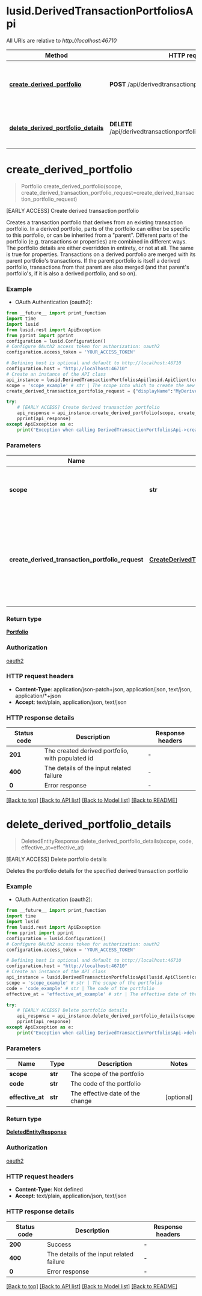 # lusid.DerivedTransactionPortfoliosApi

All URIs are relative to *http://localhost:46710*

Method | HTTP request | Description
------------- | ------------- | -------------
[**create_derived_portfolio**](DerivedTransactionPortfoliosApi.md#create_derived_portfolio) | **POST** /api/derivedtransactionportfolios/{scope} | [EARLY ACCESS] Create derived transaction portfolio
[**delete_derived_portfolio_details**](DerivedTransactionPortfoliosApi.md#delete_derived_portfolio_details) | **DELETE** /api/derivedtransactionportfolios/{scope}/{code}/details | [EARLY ACCESS] Delete portfolio details


# **create_derived_portfolio**
> Portfolio create_derived_portfolio(scope, create_derived_transaction_portfolio_request=create_derived_transaction_portfolio_request)

[EARLY ACCESS] Create derived transaction portfolio

Creates a transaction portfolio that derives from an existing transaction portfolio. In a derived portfolio, parts of the portfolio can either be specific to this portfolio, or can be inherited from a \"parent\". Different parts of the portfolio (e.g. transactions or properties) are combined in different ways. The portfolio details are either overridden in entirety, or not at all. The same is true for properties. Transactions on a derived portfolio are merged with its parent portfolio's transactions. If the parent portfolio is itself a derived portfolio, transactions from that parent are also merged (and that parent's portfolio's, if it is also a derived portfolio, and so on).

### Example

* OAuth Authentication (oauth2):
```python
from __future__ import print_function
import time
import lusid
from lusid.rest import ApiException
from pprint import pprint
configuration = lusid.Configuration()
# Configure OAuth2 access token for authorization: oauth2
configuration.access_token = 'YOUR_ACCESS_TOKEN'

# Defining host is optional and default to http://localhost:46710
configuration.host = "http://localhost:46710"
# Create an instance of the API class
api_instance = lusid.DerivedTransactionPortfoliosApi(lusid.ApiClient(configuration))
scope = 'scope_example' # str | The scope into which to create the new derived portfolio
create_derived_transaction_portfolio_request = {"displayName":"MyDerivedPortfolioName","description":"Example long form portfolio description","code":"MyDerivedPortfolioCode","parentPortfolioId":{"scope":"MyParentPortfolioScope","code":"MyParentPortfolioCode"},"created":"2018-03-05T00:00:00+00:00","corporateActionSourceId":{"scope":"MyScope","code":"MyCorporateActionSourceId"},"accountingMethod":"FirstInFirstOut","subHoldingKeys":["Transaction/MyScope/Strategy","Transaction/MyScope/SubAccount"]} # CreateDerivedTransactionPortfolioRequest | The root object of the new derived portfolio, containing a populated reference portfolio id and reference scope (optional)

try:
    # [EARLY ACCESS] Create derived transaction portfolio
    api_response = api_instance.create_derived_portfolio(scope, create_derived_transaction_portfolio_request=create_derived_transaction_portfolio_request)
    pprint(api_response)
except ApiException as e:
    print("Exception when calling DerivedTransactionPortfoliosApi->create_derived_portfolio: %s\n" % e)
```

### Parameters

Name | Type | Description  | Notes
------------- | ------------- | ------------- | -------------
 **scope** | **str**| The scope into which to create the new derived portfolio | 
 **create_derived_transaction_portfolio_request** | [**CreateDerivedTransactionPortfolioRequest**](CreateDerivedTransactionPortfolioRequest.md)| The root object of the new derived portfolio, containing a populated reference portfolio id and reference scope | [optional] 

### Return type

[**Portfolio**](Portfolio.md)

### Authorization

[oauth2](../README.md#oauth2)

### HTTP request headers

 - **Content-Type**: application/json-patch+json, application/json, text/json, application/*+json
 - **Accept**: text/plain, application/json, text/json

### HTTP response details
| Status code | Description | Response headers |
|-------------|-------------|------------------|
**201** | The created derived portfolio, with populated id |  -  |
**400** | The details of the input related failure |  -  |
**0** | Error response |  -  |

[[Back to top]](#) [[Back to API list]](../README.md#documentation-for-api-endpoints) [[Back to Model list]](../README.md#documentation-for-models) [[Back to README]](../README.md)

# **delete_derived_portfolio_details**
> DeletedEntityResponse delete_derived_portfolio_details(scope, code, effective_at=effective_at)

[EARLY ACCESS] Delete portfolio details

Deletes the portfolio details for the specified derived transaction portfolio

### Example

* OAuth Authentication (oauth2):
```python
from __future__ import print_function
import time
import lusid
from lusid.rest import ApiException
from pprint import pprint
configuration = lusid.Configuration()
# Configure OAuth2 access token for authorization: oauth2
configuration.access_token = 'YOUR_ACCESS_TOKEN'

# Defining host is optional and default to http://localhost:46710
configuration.host = "http://localhost:46710"
# Create an instance of the API class
api_instance = lusid.DerivedTransactionPortfoliosApi(lusid.ApiClient(configuration))
scope = 'scope_example' # str | The scope of the portfolio
code = 'code_example' # str | The code of the portfolio
effective_at = 'effective_at_example' # str | The effective date of the change (optional)

try:
    # [EARLY ACCESS] Delete portfolio details
    api_response = api_instance.delete_derived_portfolio_details(scope, code, effective_at=effective_at)
    pprint(api_response)
except ApiException as e:
    print("Exception when calling DerivedTransactionPortfoliosApi->delete_derived_portfolio_details: %s\n" % e)
```

### Parameters

Name | Type | Description  | Notes
------------- | ------------- | ------------- | -------------
 **scope** | **str**| The scope of the portfolio | 
 **code** | **str**| The code of the portfolio | 
 **effective_at** | **str**| The effective date of the change | [optional] 

### Return type

[**DeletedEntityResponse**](DeletedEntityResponse.md)

### Authorization

[oauth2](../README.md#oauth2)

### HTTP request headers

 - **Content-Type**: Not defined
 - **Accept**: text/plain, application/json, text/json

### HTTP response details
| Status code | Description | Response headers |
|-------------|-------------|------------------|
**200** | Success |  -  |
**400** | The details of the input related failure |  -  |
**0** | Error response |  -  |

[[Back to top]](#) [[Back to API list]](../README.md#documentation-for-api-endpoints) [[Back to Model list]](../README.md#documentation-for-models) [[Back to README]](../README.md)

